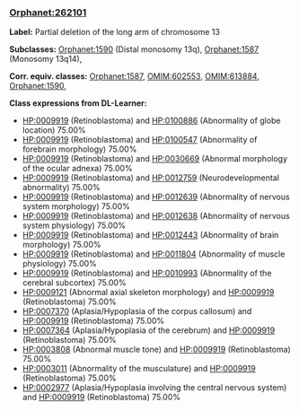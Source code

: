 
### [Orphanet:262101](http://www.orpha.net/ORDO/Orphanet_262101)
**Label:** Partial deletion of the long arm of chromosome 13

**Subclasses:** [Orphanet:1590](http://www.orpha.net/ORDO/Orphanet_1590) (Distal monosomy 13q), [Orphanet:1587](http://www.orpha.net/ORDO/Orphanet_1587) (Monosomy 13q14), 

**Corr. equiv. classes:** [Orphanet:1587](http://www.orpha.net/ORDO/Orphanet_1587), [OMIM:602553](http://purl.obolibrary.org/obo/OMIM_602553), [OMIM:613884](http://purl.obolibrary.org/obo/OMIM_613884), [Orphanet:1590](http://www.orpha.net/ORDO/Orphanet_1590), 

**Class expressions from DL-Learner:**

- [HP:0009919](http://purl.obolibrary.org/obo/HP_0009919) (Retinoblastoma) and [HP:0100886](http://purl.obolibrary.org/obo/HP_0100886) (Abnormality of globe location) 75.00%
- [HP:0009919](http://purl.obolibrary.org/obo/HP_0009919) (Retinoblastoma) and [HP:0100547](http://purl.obolibrary.org/obo/HP_0100547) (Abnormality of forebrain morphology) 75.00%
- [HP:0009919](http://purl.obolibrary.org/obo/HP_0009919) (Retinoblastoma) and [HP:0030669](http://purl.obolibrary.org/obo/HP_0030669) (Abnormal morphology of the ocular adnexa) 75.00%
- [HP:0009919](http://purl.obolibrary.org/obo/HP_0009919) (Retinoblastoma) and [HP:0012759](http://purl.obolibrary.org/obo/HP_0012759) (Neurodevelopmental abnormality) 75.00%
- [HP:0009919](http://purl.obolibrary.org/obo/HP_0009919) (Retinoblastoma) and [HP:0012639](http://purl.obolibrary.org/obo/HP_0012639) (Abnormality of nervous system morphology) 75.00%
- [HP:0009919](http://purl.obolibrary.org/obo/HP_0009919) (Retinoblastoma) and [HP:0012638](http://purl.obolibrary.org/obo/HP_0012638) (Abnormality of nervous system physiology) 75.00%
- [HP:0009919](http://purl.obolibrary.org/obo/HP_0009919) (Retinoblastoma) and [HP:0012443](http://purl.obolibrary.org/obo/HP_0012443) (Abnormality of brain morphology) 75.00%
- [HP:0009919](http://purl.obolibrary.org/obo/HP_0009919) (Retinoblastoma) and [HP:0011804](http://purl.obolibrary.org/obo/HP_0011804) (Abnormality of muscle physiology) 75.00%
- [HP:0009919](http://purl.obolibrary.org/obo/HP_0009919) (Retinoblastoma) and [HP:0010993](http://purl.obolibrary.org/obo/HP_0010993) (Abnormality of the cerebral subcortex) 75.00%
- [HP:0009121](http://purl.obolibrary.org/obo/HP_0009121) (Abnormal axial skeleton morphology) and [HP:0009919](http://purl.obolibrary.org/obo/HP_0009919) (Retinoblastoma) 75.00%
- [HP:0007370](http://purl.obolibrary.org/obo/HP_0007370) (Aplasia/Hypoplasia of the corpus callosum) and [HP:0009919](http://purl.obolibrary.org/obo/HP_0009919) (Retinoblastoma) 75.00%
- [HP:0007364](http://purl.obolibrary.org/obo/HP_0007364) (Aplasia/Hypoplasia of the cerebrum) and [HP:0009919](http://purl.obolibrary.org/obo/HP_0009919) (Retinoblastoma) 75.00%
- [HP:0003808](http://purl.obolibrary.org/obo/HP_0003808) (Abnormal muscle tone) and [HP:0009919](http://purl.obolibrary.org/obo/HP_0009919) (Retinoblastoma) 75.00%
- [HP:0003011](http://purl.obolibrary.org/obo/HP_0003011) (Abnormality of the musculature) and [HP:0009919](http://purl.obolibrary.org/obo/HP_0009919) (Retinoblastoma) 75.00%
- [HP:0002977](http://purl.obolibrary.org/obo/HP_0002977) (Aplasia/Hypoplasia involving the central nervous system) and [HP:0009919](http://purl.obolibrary.org/obo/HP_0009919) (Retinoblastoma) 75.00%


